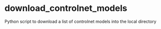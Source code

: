 # download_controlnet_models
Python script to download a list of controlnet models into the local directory
